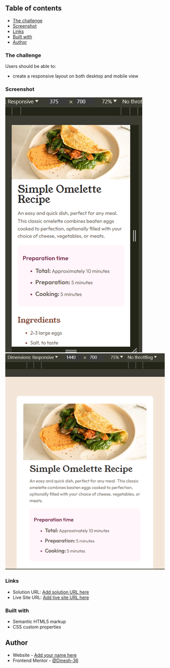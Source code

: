 
## Table of contents
  - [The challenge](#the-challenge)
  - [Screenshot](#screenshot)
  - [Links](#links)
  - [Built with](#built-with)
  - [Author](#author)

### The challenge
Users should be able to:

- create a responsive layout on both desktop and mobile view

### Screenshot

![](./screenshots/mobile.png)
![](./screenshots/desktop.png)


### Links

- Solution URL: [Add solution URL here]()
- Live Site URL: [Add live site URL here]()


### Built with

- Semantic HTML5 markup
- CSS custom properties


## Author

- Website - [Add your name here](https://www.your-site.com)
- Frontend Mentor - [@Dinesh-36](https://www.frontendmentor.io/profile/Dinesh-36)

